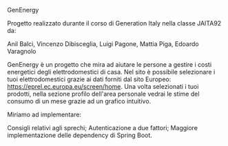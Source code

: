 GenEnergy

Progetto realizzato durante il corso di Generation Italy nella classe JAITA92 da: 

Anil Balci, Vincenzo Dibisceglia, Luigi Pagone, Mattia Piga, Edoardo Varagnolo



GenEnergy è un progetto che mira ad aiutare le persone a gestire i costi energetici degli elettrodomestici di casa.
Nel sito è possibile selezionare i tuoi elettrodomestici grazie ai dati forniti dal sito Europeo:  https://eprel.ec.europa.eu/screen/home.
Una volta selezionati i tuoi prodotti, nella sezione profilo dell'area personale vedrai le stime del consumo di un mese grazie ad un grafico intuitivo.

Miriamo ad implementare: 

Consigli relativi agli sprechi;
Autenticazione a due fattori;
Maggiore implementazione delle dependency di Spring Boot.

